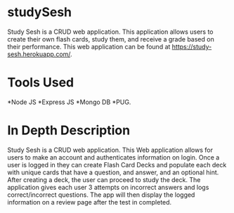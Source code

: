# studySesh
Study Sesh is a CRUD web application. This application allows users to create their own flash cards, study them, and receive a grade based on their performance. This web application can be found at  https://study-sesh.herokuapp.com/.

# Tools Used

*Node JS
*Express JS
*Mongo DB
*PUG.

# In Depth Description
Study Sesh is a CRUD web application. This Web application allows for users to make an account and authenticates information on login. 
Once a user is logged in they can create Flash Card Decks and populate each deck with unique cards that have a question, and answer, and an optional hint. 
After creating a deck, the user can proceed to study the deck. The application gives each user 3 attempts on incorrect answers and logs correct/incorrect questions. 
The app will then display the logged information on a review page after the test in completed.

